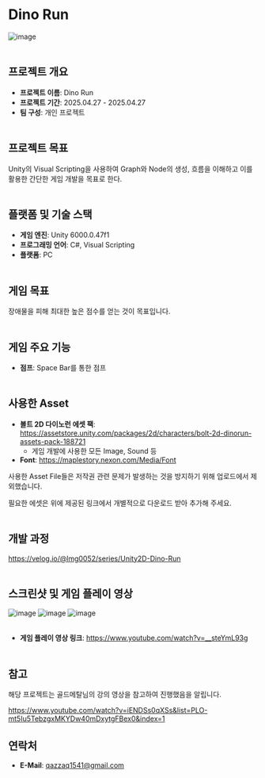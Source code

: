 # Dino Run
![image](https://github.com/user-attachments/assets/491e6b6f-a9aa-4514-90a5-8c18ad2746bc)
<br><br/>

## 프로젝트 개요
- **프로젝트 이름**: Dino Run
- **프로젝트 기간**: 2025.04.27 - 2025.04.27
- **팀 구성**: 개인 프로젝트
<br><br/>

## 프로젝트 목표
Unity의 Visual Scripting을 사용하여 Graph와 Node의 생성, 흐름을 이해하고 이를 활용한 간단한 게임 개발을 목표로 한다. 
<br><br/>

## 플랫폼 및 기술 스택
- **게임 엔진**: Unity 6000.0.47f1
- **프로그래밍 언어**: C#, Visual Scripting
- **플랫폼**: PC
<br><br/>

## 게임 목표
장애물을 피해 최대한 높은 점수를 얻는 것이 목표입니다.
<br><br/>

## 게임 주요 기능
- **점프**: Space Bar를 통한 점프
<br><br/>

## 사용한 Asset
- **볼트 2D 다이노런 에셋 팩**: https://assetstore.unity.com/packages/2d/characters/bolt-2d-dinorun-assets-pack-188721
  - 게임 개발에 사용한 모든 Image, Sound 등
- **Font**: https://maplestory.nexon.com/Media/Font

사용한 Asset File들은 저작권 관련 문제가 발생하는 것을 방지하기 위해 업로드에서 제외했습니다.

필요한 에셋은 위에 제공된 링크에서 개별적으로 다운로드 받아 추가해 주세요.
<br><br/>

## 개발 과정
https://velog.io/@lmg0052/series/Unity2D-Dino-Run
<br><br/>

## 스크린샷 및 게임 플레이 영상
![image](https://github.com/user-attachments/assets/4f190321-f671-4e8d-af9c-c9075d38aff8)
![image](https://github.com/user-attachments/assets/941e13c4-8acd-457f-b8fd-1458c5472eca)
![image](https://github.com/user-attachments/assets/22d23194-8fc7-4c72-959d-8ae599e4c024)
<br><br/>

- **게임 플레이 영상 링크**: https://www.youtube.com/watch?v=__steYmL93g
<br><br/>

## 참고
해당 프로젝트는 골드메탈님의 강의 영상을 참고하여 진행했음을 알립니다.

https://www.youtube.com/watch?v=iENDSs0qXSs&list=PLO-mt5Iu5TebzgxMKYDw40mDxytgFBex0&index=1

## 연락처
- **E-Mail**: qazzaq1541@gmail.com
